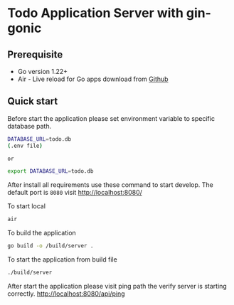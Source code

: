 # Todo Application Server with gin-gonic

## Prerequisite

- Go version 1.22+
- Air - Live reload for Go apps download from [Github](https://github.com/air-verse/air])

## Quick start

Before start the application please set environment variable to specific database path.

```bash
DATABASE_URL=todo.db
(.env file)

or

export DATABASE_URL=todo.db
```

After install all requirements use these command to start develop.
The default port is `8080` visit [http://localhost:8080/](http://localhost:8080/)

To start local

```bash
air
```

To build the application

```bash
go build -o /build/server .
```

To start the application from build file

```bash
./build/server
```

After start the application please visit ping path the verify server is starting correctly. [http://localhost:8080/api/ping](http://localhost:8080/api/ping)
